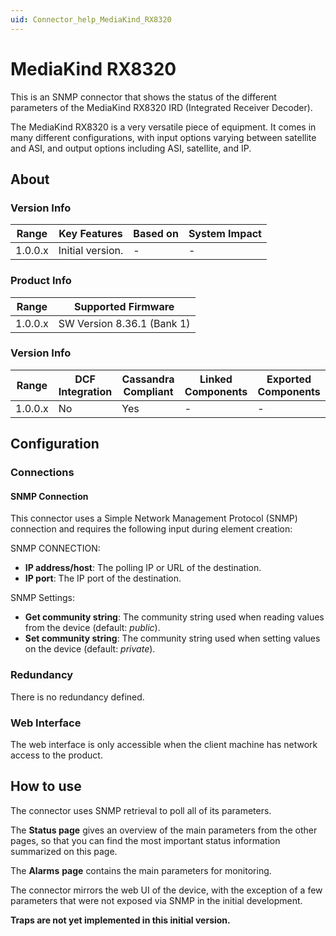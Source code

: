 ```yaml
---
uid: Connector_help_MediaKind_RX8320
---
```


# MediaKind RX8320

This is an SNMP connector that shows the status of the different parameters of the MediaKind RX8320 IRD (Integrated Receiver Decoder).

The MediaKind RX8320 is a very versatile piece of equipment. It comes in many different configurations, with input options varying between satellite and ASI, and output options including ASI, satellite, and IP.

## About

### Version Info

| **Range** | **Key Features** | **Based on** | **System Impact** |
|-----------|------------------|--------------|-------------------|
| 1.0.0.x   | Initial version. | \-           | \-                |

### Product Info

| **Range** | **Supported Firmware**     |
|-----------|----------------------------|
| 1.0.0.x   | SW Version 8.36.1 (Bank 1) |

### Version Info

| Range     | DCF Integration     | Cassandra Compliant     | Linked Components     | Exported Components     |
|-----------|---------------------|-------------------------|-----------------------|-------------------------|
| 1.0.0.x   | No                  | Yes                     | \-                    | \-                      |

## Configuration

### Connections

#### SNMP Connection

This connector uses a Simple Network Management Protocol (SNMP) connection and requires the following input during element creation:

SNMP CONNECTION:

- **IP address/host**: The polling IP or URL of the destination.
- **IP port**: The IP port of the destination.

SNMP Settings:

- **Get community string**: The community string used when reading values from the device (default: *public*).
- **Set community string**: The community string used when setting values on the device (default: *private*).

### Redundancy

There is no redundancy defined.

### Web Interface

The web interface is only accessible when the client machine has network access to the product.

## How to use

The connector uses SNMP retrieval to poll all of its parameters.

The **Status page** gives an overview of the main parameters from the other pages, so that you can find the most important status information summarized on this page.

The **Alarms** **page** contains the main parameters for monitoring.

The connector mirrors the web UI of the device, with the exception of a few parameters that were not exposed via SNMP in the initial development.

**Traps are not yet implemented in this initial version.**
